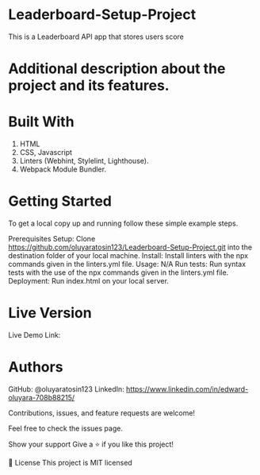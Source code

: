 # Leaderboard-Setup-Project
 This is a Leaderboard API app that stores users score

# Additional description about the project and its features.

# Built With
  1. HTML
  2. CSS, Javascript
  3. Linters (Webhint, Stylelint, Lighthouse).
  4. Webpack Module Bundler.

# Getting Started

To get a local copy up and running follow these simple example steps.

Prerequisites
Setup: Clone https://github.com/oluyaratosin123/Leaderboard-Setup-Project.git into the destination folder of your local machine.
Install: Install linters with the npx commands given in the linters.yml file.
Usage: N/A
Run tests: Run syntax tests with the use of the npx commands given in the linters.yml file.
Deployment: Run index.html on your local server.

# Live Version
Live Demo Link: 
# Authors

GitHub: @oluyaratosin123
LinkedIn: https://www.linkedin.com/in/edward-oluyara-708b88215/

Contributions, issues, and feature requests are welcome!

Feel free to check the issues page.

Show your support
Give a ⭐️ if you like this project!

📝 License
This project is MIT licensed
